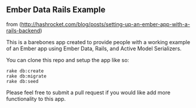 ## Ember Data Rails Example
from (http://hashrocket.com/blog/posts/setting-up-an-ember-app-with-a-rails-backend)

This is a barebones app created to provide people with a working example of an Ember app using Ember Data, Rails, and Active Model Serializers. 

You can clone this repo and setup the app like so:

````
rake db:create
rake db:migrate
rake db:seed
````

Please feel free to submit a pull request if you would like add more functionality to this app.
